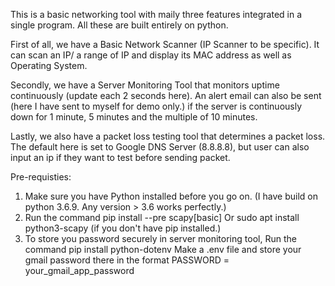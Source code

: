 This is a basic networking tool with maily three features integrated in a single program. All these are built entirely on python.

First of all, we have a Basic Network Scanner (IP Scanner to be specific). It can scan an IP/ a range of IP and display its MAC address as well as Operating System.

Secondly, we have a Server Monitoring Tool that monitors uptime continuously (update each 2 seconds here). An alert email can also be sent (here I have sent to myself for demo only.) if the server is continuously down for 1 minute, 5 minutes and the multiple of 10 minutes.

Lastly, we also have a packet loss testing tool that determines a packet loss. The default here is set to Google DNS Server (8.8.8.8), but user can also input an ip if they want to test before sending packet.

Pre-requisties:
1. Make sure you have Python installed before you go on. (I have build on python 3.6.9. Any version > 3.6 works perfectly.)
2. Run the command
    pip install --pre scapy[basic]
            Or
    sudo apt install python3-scapy     (if you don't have pip installed.)
3. To store you password securely in server monitoring tool,
        Run the command
                pip install python-dotenv
        Make a .env file and store your gmail password there in the format 
                PASSWORD = your_gmail_app_password

